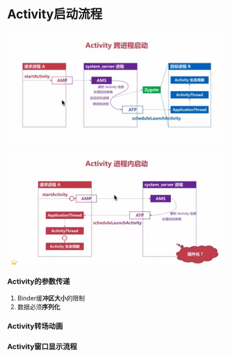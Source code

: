 # Activity启动流程

### 

![activity &#x8DE8;&#x8FDB;&#x7A0B;&#x542F;&#x52A8;](../../.gitbook/assets/activity-kua-jin-cheng-qi-dong-.jpg)

![activity &#x8FDB;&#x7A0B;&#x5185;&#x542F;&#x52A8;](../../.gitbook/assets/activity-jin-cheng-nei-qi-dong-.jpg)



### 

### Activity的参数传递

1. Binder缓**冲区大小**的限制
2. 数据必须**序列化**





### Activity转场动画



### Activity窗口显示流程



